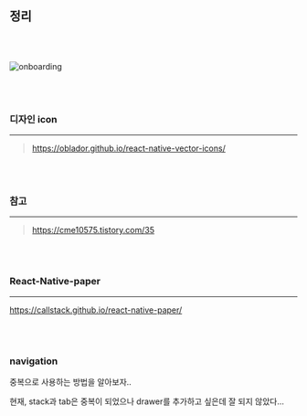 ## 정리

<br>
<br>

![onboarding](https://user-images.githubusercontent.com/94351468/161486305-19c6a5d3-0393-4015-9aa2-1955e1fb0f6b.gif)

<br>
<br>

### 디자인 icon

---

> https://oblador.github.io/react-native-vector-icons/

<br />
<br />

### 참고

---

> https://cme10575.tistory.com/35

<br>
<br>

### React-Native-paper

---

https://callstack.github.io/react-native-paper/

<br>
<br>

### navigation

중복으로 사용하는 방법을 알아보자..

현재, stack과 tab은 중복이 되었으나
drawer를 추가하고 싶은데 잘 되지 않았다...
